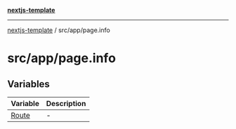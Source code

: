 [**nextjs-template**](../../../README.md)

---

[nextjs-template](../../../README.md) / src/app/page.info

# src/app/page.info

## Variables

| Variable                    | Description |
| --------------------------- | ----------- |
| [Route](variables/Route.md) | -           |
